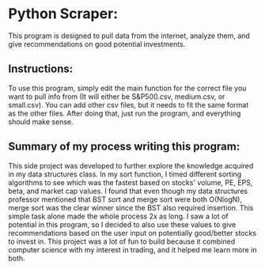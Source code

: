 # Python Scraper:
This program is designed to pull data from the internet, analyze them, and give recommendations on good potential investments.

## Instructions:
To use this program, simply edit the main function for the correct file you want to pull info from (It will either be S&P500.csv, medium.csv, or small.csv).
You can add other csv files, but it needs to fit the same format as the other files.
After doing that, just run the program, and everything should make sense.

## Summary of my process writing this program:
This side project was developed to further explore the knowledge acquired in my data structures class.
In my sort function, I timed different sorting algorithms to see which was the fastest based on stocks' volume, PE, EPS, beta, and market cap values. I found that even though my data structures professor mentioned that BST sort and merge sort were both O(NlogN), merge sort was the clear winner since the BST also required insertion. This simple task alone made the whole process 2x as long.
I saw a lot of potential in this program, so I decided to also use these values to give recommendations based on the user input on potentially good/better stocks to invest in.
This project was a lot of fun to build because it combined computer science with my interest in trading, and it helped me learn more in both.